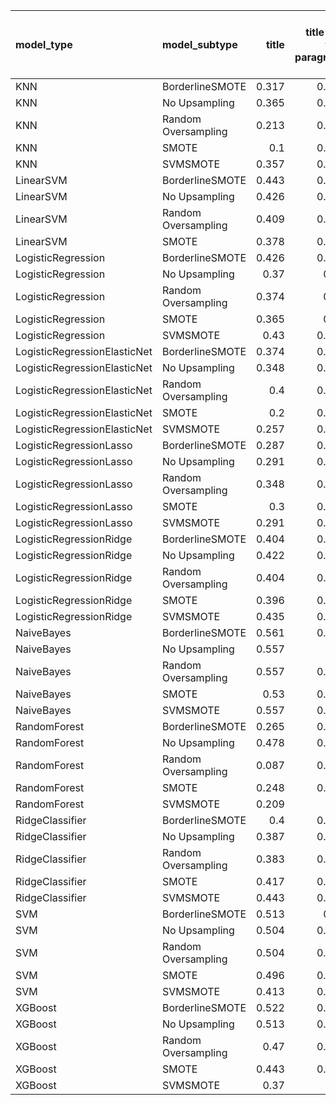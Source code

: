 | model_type                   | model_subtype       |   title |   title and first paragraph |   title and 5 sentences | title and 10 sentences   |   title and first sentence each paragraph |   raw text |
|:-----------------------------|:--------------------|--------:|----------------------------:|------------------------:|:-------------------------|------------------------------------------:|-----------:|
| KNN                          | BorderlineSMOTE     |   0.317 |                       0.274 |                   0.257 | 0.309                    |                                     0.348 |      0.47  |
| KNN                          | No Upsampling       |   0.365 |                       0.287 |                   0.257 | 0.283                    |                                     0.27  |      0.396 |
| KNN                          | Random Oversampling |   0.213 |                       0.135 |                   0.161 | **0.661**                |                                     0.313 |      0.4   |
| KNN                          | SMOTE               |   0.1   |                       0.235 |                   0.161 | 0.348                    |                                     0.283 |      0.465 |
| KNN                          | SVMSMOTE            |   0.357 |                       0.343 |                   0.257 | 0.296                    |                                     0.161 |      0.443 |
| LinearSVM                    | BorderlineSMOTE     |   0.443 |                       0.387 |                   0.457 | 0.430                    |                                     0.365 |      0.53  |
| LinearSVM                    | No Upsampling       |   0.426 |                       0.413 |                   0.43  | 0.435                    |                                     0.365 |      0.461 |
| LinearSVM                    | Random Oversampling |   0.409 |                       0.409 |                   0.409 | 0.448                    |                                     0.361 |      0.452 |
| LinearSVM                    | SMOTE               |   0.378 |                       0.383 |                   0.448 | 0.417                    |                                     0.365 |      0.461 |
| LogisticRegression           | BorderlineSMOTE     |   0.426 |                       0.443 |                   0.43  | 0.517                    |                                     0.474 |      0.565 |
| LogisticRegression           | No Upsampling       |   0.37  |                       0.37  |                   0.37  | 0.435                    |                                     0.361 |      0.457 |
| LogisticRegression           | Random Oversampling |   0.374 |                       0.37  |                   0.396 | 0.422                    |                                     0.37  |      0.465 |
| LogisticRegression           | SMOTE               |   0.365 |                       0.37  |                   0.37  | 0.422                    |                                     0.365 |      0.448 |
| LogisticRegression           | SVMSMOTE            |   0.43  |                       0.426 |                   0.383 | 0.400                    |                                     0.365 |      0.461 |
| LogisticRegressionElasticNet | BorderlineSMOTE     |   0.374 |                       0.422 |                   0.439 | 0.461                    |                                     0.43  |      0.522 |
| LogisticRegressionElasticNet | No Upsampling       |   0.348 |                       0.374 |                   0.404 | 0.422                    |                                     0.422 |      0.465 |
| LogisticRegressionElasticNet | Random Oversampling |   0.4   |                       0.361 |                   0.4   | 0.409                    |                                     0.417 |      0.452 |
| LogisticRegressionElasticNet | SMOTE               |   0.2   |                       0.365 |                   0.391 | 0.417                    |                                     0.4   |      0.426 |
| LogisticRegressionElasticNet | SVMSMOTE            |   0.257 |                       0.378 |                   0.391 | 0.409                    |                                     0.422 |      0.47  |
| LogisticRegressionLasso      | BorderlineSMOTE     |   0.287 |                       0.439 |                   0.474 | 0.452                    |                                     0.457 |      0.465 |
| LogisticRegressionLasso      | No Upsampling       |   0.291 |                       0.435 |                   0.465 | 0.417                    |                                     0.452 |      0.443 |
| LogisticRegressionLasso      | Random Oversampling |   0.348 |                       0.439 |                   0.452 | 0.422                    |                                     0.426 |      0.452 |
| LogisticRegressionLasso      | SMOTE               |   0.3   |                       0.326 |                   0.396 | 0.435                    |                                     0.426 |      0.43  |
| LogisticRegressionLasso      | SVMSMOTE            |   0.291 |                       0.413 |                   0.426 | 0.413                    |                                     0.461 |      0.474 |
| LogisticRegressionRidge      | BorderlineSMOTE     |   0.404 |                       0.409 |                   0.435 | 0.448                    |                                     0.409 |      0.509 |
| LogisticRegressionRidge      | No Upsampling       |   0.422 |                       0.417 |                   0.452 | 0.426                    |                                     0.4   |      0.465 |
| LogisticRegressionRidge      | Random Oversampling |   0.404 |                       0.374 |                   0.413 | 0.448                    |                                     0.383 |      0.461 |
| LogisticRegressionRidge      | SMOTE               |   0.396 |                       0.383 |                   0.4   | 0.478                    |                                     0.413 |      0.461 |
| LogisticRegressionRidge      | SVMSMOTE            |   0.435 |                       0.304 |                   0.391 | 0.413                    |                                     0.365 |      0.465 |
| NaiveBayes                   | BorderlineSMOTE     |   0.561 |                       0.452 |                   0.439 | 0.435                    |                                     0.47  |      0.396 |
| NaiveBayes                   | No Upsampling       |   0.557 |                       0.4   |                   0.357 | 0.374                    |                                     0.452 |      0.37  |
| NaiveBayes                   | Random Oversampling |   0.557 |                       0.491 |                   0.439 | 0.383                    |                                     0.452 |      0.378 |
| NaiveBayes                   | SMOTE               |   0.53  |                       0.422 |                   0.378 | 0.370                    |                                     0.47  |      0.526 |
| NaiveBayes                   | SVMSMOTE            |   0.557 |                       0.374 |                   0.365 | 0.374                    |                                     0.391 |      0.37  |
| RandomForest                 | BorderlineSMOTE     |   0.265 |                       0.309 |                   0.387 | 0.404                    |                                     0.2   |      0.357 |
| RandomForest                 | No Upsampling       |   0.478 |                       0.526 |                   0.565 | 0.509                    |                                     0.522 |      0.509 |
| RandomForest                 | Random Oversampling |   0.087 |                       0.322 |                   0.204 | 0.343                    |                                     0.143 |      0.335 |
| RandomForest                 | SMOTE               |   0.248 |                       0.265 |                   0.304 | 0.361                    |                                     0.257 |      0.339 |
| RandomForest                 | SVMSMOTE            |   0.209 |                       0.3   |                   0.352 | 0.352                    |                                     0.235 |      0.352 |
| RidgeClassifier              | BorderlineSMOTE     |   0.4   |                       0.413 |                   0.391 | 0.422                    |                                     0.404 |      0.465 |
| RidgeClassifier              | No Upsampling       |   0.387 |                       0.413 |                   0.4   | 0.413                    |                                     0.361 |      0.426 |
| RidgeClassifier              | Random Oversampling |   0.383 |                       0.409 |                   0.37  | 0.409                    |                                     0.357 |      0.43  |
| RidgeClassifier              | SMOTE               |   0.417 |                       0.409 |                   0.378 | 0.404                    |                                     0.361 |      0.417 |
| RidgeClassifier              | SVMSMOTE            |   0.443 |                       0.396 |                   0.404 | 0.387                    |                                     0.391 |      0.465 |
| SVM                          | BorderlineSMOTE     |   0.513 |                       0.37  |                   0.474 | 0.465                    |                                     0.474 |      0.483 |
| SVM                          | No Upsampling       |   0.504 |                       0.491 |                   0.452 | 0.487                    |                                     0.461 |      0.491 |
| SVM                          | Random Oversampling |   0.504 |                       0.452 |                   0.413 | 0.430                    |                                     0.452 |      0.483 |
| SVM                          | SMOTE               |   0.496 |                       0.409 |                   0.361 | 0.409                    |                                     0.452 |      0.47  |
| SVM                          | SVMSMOTE            |   0.413 |                       0.413 |                   0.4   | 0.383                    |                                     0.457 |      0.457 |
| XGBoost                      | BorderlineSMOTE     |   0.522 |                       0.526 |                   0.474 | 0.543                    |                                     0.517 |      0.565 |
| XGBoost                      | No Upsampling       |   0.513 |                       0.548 |                   0.526 | 0.574                    |                                     0.526 |      0.557 |
| XGBoost                      | Random Oversampling |   0.47  |                       0.548 |                   0.513 | 0.504                    |                                     0.517 |      0.487 |
| XGBoost                      | SMOTE               |   0.443 |                       0.448 |                   0.491 | 0.522                    |                                     0.513 |      0.478 |
| XGBoost                      | SVMSMOTE            |   0.37  |                       0.5   |                   0.509 | 0.530                    |                                     0.53  |      0.57  |